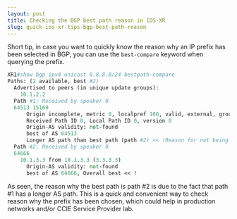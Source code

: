 ```yaml
---
layout: post
title: Checking the BGP best path reason in IOS-XR 
slug: quick-ios-xr-tips-bgp-best-path-reason
---
```


Short tip, in case you want to quickly know the reason why an IP prefix has been selected in BGP, you can use the `best-compare` keyword when querying the prefix.

```perl
XR1#show bgp ipv4 unicast 8.8.8.0/24 bestpath-compare
Paths: (2 available, best #2)
  Advertised to peers (in unique update groups):
    10.1.2.2
  Path #1: Received by speaker 0
  64513 15169
      Origin incomplete, metric 0, localpref 100, valid, external, group-best
      Received Path ID 0, Local Path ID 0, version 0
      Origin-AS validity: not-found
      best of AS 64513
      Longer AS path than best path (path #2) << !Reason for not being best
  Path #2: Received by speaker 0
  64666
    10.1.3.3 from 10.1.3.3 (3.3.3.3)
      Origin-AS validity: not-found
      best of AS 64666, Overall best << !
```
As seen, the reason why the best path is path #2 is due to the fact that path #1 has a longer AS path. This is a quick and convenient way to check reason why the prefix has been chosen, which could help in production networks and/or CCIE Service Provider lab.

